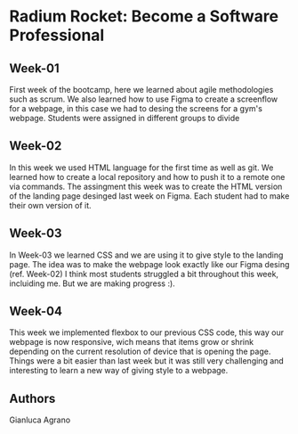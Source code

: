 # Radium Rocket: Become a Software Professional

## Week-01
First week of the bootcamp, here we learned about agile methodologies such as scrum. 
We also learned how to use Figma to create a screenflow for a webpage, in this case 
we had to desing the screens for a gym's webpage. Students were assigned in different
groups to divide

## Week-02
In this week we used HTML language for the first time as well as git. We learned how
to create a local repository and how to push it to a remote one via commands. The 
assingment this week was to create the HTML version of the landing page desinged last
week on Figma. Each student had to make their own version of it.

## Week-03
In Week-03 we learned CSS and we are using it to give style to the landing page. 
The idea was to make the webpage look exactly like our Figma desing (ref. Week-02)
I think most students struggled a bit throughout this week, incluiding me. But
we are making progress :).

## Week-04
This week we implemented flexbox to our previous CSS code, this way our webpage is
now responsive, wich means that items grow or shrink depending on the current 
resolution of device that is opening the page. Things were a bit easier than last 
week but it was still very challenging and interesting to learn a new way of giving
style to a webpage.

## Authors
Gianluca Agrano
